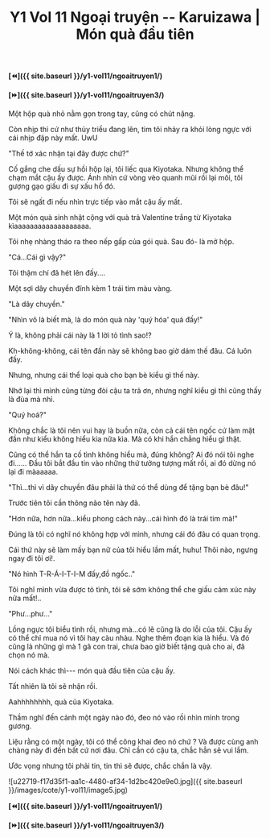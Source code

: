 ﻿---
layout: post
title: Y1 Vol 11 Ngoại truyện -- Karuizawa | Món quà đầu tiên
permalink: /y1-vol11/ngoaitruyen2/
---

**[⏪]({{ site.baseurl }}/y1-vol11/ngoaitruyen1/)**

**[⏩]({{ site.baseurl }}/y1-vol11/ngoaitruyen3/)**

Một hộp quà nhỏ nằm gọn trong tay, cũng có chút nặng.

Còn nhịp thì cứ như thủy triều đang lên, tim tôi nhảy ra khỏi lòng ngực với cái nhịp đập này mất. UwU

\"Thế tớ xác nhận tại đây được chứ?\"

Cố gắng che dấu sự hồi hộp lại, tôi liếc qua Kiyotaka. Nhưng không thể chạm mắt cậu ấy được. Ánh nhìn cứ vòng vèo quanh mũi rồi lại môi, tôi gượng gạo giấu đi sự xấu hổ đó.

Tôi sẽ ngất đi nếu nhìn trực tiếp vào mắt cậu ấy mất.

Một món quà sinh nhật cộng với quà trả Valentine trắng từ Kiyotaka kìaaaaaaaaaaaaaaaaaaa.

Tôi nhẹ nhàng tháo ra theo nếp gấp của gói quà. Sau đó- là mở hộp.

"Cá\...Cái gì vậy?"

Tôi thậm chí đã hét lên đấy\....

Một sợi dây chuyền đính kèm 1 trái tim màu vàng.

"Là dây chuyền."

"Nhìn vô là biết mà, là do món quà này \'quý hóa\' quá đấy!"

Ý là, không phải cái này là 1 lời tỏ tình sao!?

Kh-không-không, cái tên đần này sẽ không bao giờ dám thế đâu. Cá luôn đấy.

Nhưng, nhưng cái thể loại quà cho bạn bè kiểu gì thế này.

Nhớ lại thì mình cũng từng đòi cậu ta trả ơn, nhưng nghĩ kiểu gì thì cũng thấy là đùa mà nhỉ.

"Quý hoá?"

Không chắc là tôi nên vui hay là buồn nữa, còn cả cái tên ngốc cứ làm mặt đần như kiểu không hiểu kia nữa kìa. Mà có khi hắn chẳng hiểu gì thật.

Cũng có thể hắn ta cố tình không hiểu mà, đúng không? Ai đó nói tôi nghe đi\...\... Đầu tôi bắt đầu tin vào những thứ tưởng tượng mất rồi, ai đó dừng nó lại đi màaaaaa.

"Thì\...thì vì dây chuyền đâu phải là thứ có thể dùng để tặng bạn bè đâu!"

Trước tiên tôi cần thông não tên này đã.

"Hơn nữa, hơn nữa\...kiểu phong cách này\...cái hình đó là trái tim mà!"

Đúng là tôi có nghĩ nó không hợp với mình, nhưng cái đó đâu có quan trọng.

Cái thứ này sẽ làm mấy bạn nữ của tôi hiểu lầm mất, huhu! Thôi nào, ngưng ngay đi tôi ơi!.

\"Nó hình T-R-Á-I-T-I-M đấy,đồ ngốc..\"

Tôi nghĩ mình vừa được tỏ tình, tôi sẽ sớm không thể che giấu cảm xúc này nữa mất!..

"Phư\...phư\..."

Lồng ngực tôi biểu tình rồi, nhưng mà\...có lẽ cũng là do lỗi của tôi. Cậu ấy có thể chỉ mua nó vì tôi hay càu nhàu. Nghe thêm đoạn kia là hiểu. Và đó cũng là những gì mà 1 gã con trai, chưa bao giờ biết tặng quà cho ai, đã chọn nó mà.

Nói cách khác thì--- món quà đầu tiên của cậu ấy.

Tất nhiên là tôi sẽ nhận rồi.

Aahhhhhhhh, quà của Kiyotaka.

Thầm nghĩ đến cảnh một ngày nào đó, đeo nó vào rồi nhìn mình trong gương.

Liệu rằng có một ngày, tôi có thể công khai đeo nó chứ ? Và được cùng anh chàng này đi đến bất cứ nơi đâu. Chỉ cần có cậu ta, chắc hẳn sẽ vui lắm.

Ước vọng nhưng tôi phải tin, tin thì sẽ được, chắc chắn là vậy.

![u22719-f17d35f1-aa1c-4480-af34-1d2bc420e9e0.jpg]({{ site.baseurl }}/images/cote/y1-vol11/image5.jpg)

**[⏪]({{ site.baseurl }}/y1-vol11/ngoaitruyen1/)**

**[⏩]({{ site.baseurl }}/y1-vol11/ngoaitruyen3/)**

